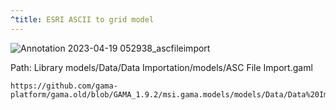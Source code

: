 ```yaml
---
^title: ESRI ASCII to grid model
---
```


![Annotation 2023-04-19 052938_ascfileimport](https://user-images.githubusercontent.com/4437331/232960249-bac93fbe-31e9-4ebd-befe-c8b3592c16d0.png)

Path: Library models/Data/Data Importation/models/ASC File Import.gaml

```gaml reference
https://github.com/gama-platform/gama.old/blob/GAMA_1.9.2/msi.gama.models/models/Data/Data%20Importation/models/ASC%20File%20Import.gaml
```

